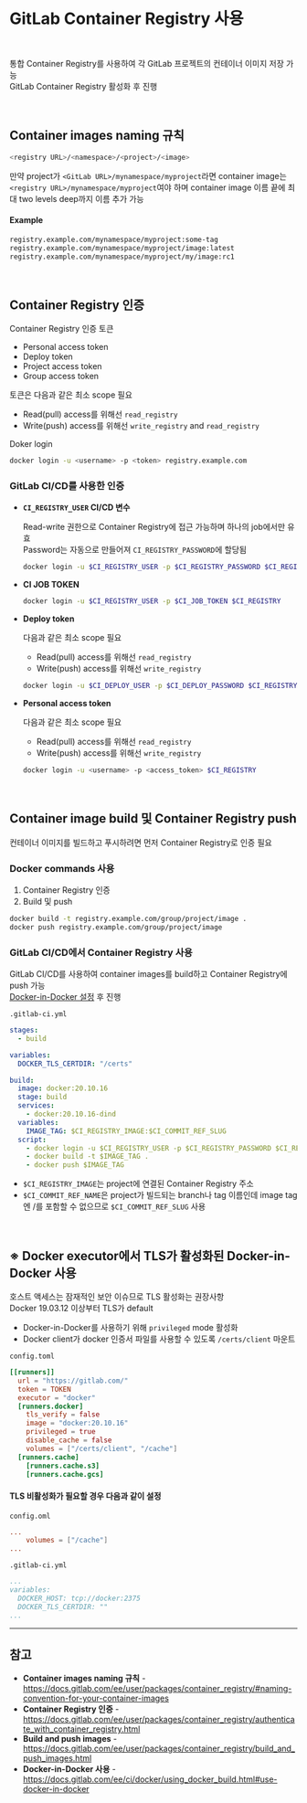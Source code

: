 # GitLab Container Registry 사용

<br>

통합 Container Registry를 사용하여 각 GitLab 프로젝트의 컨테이너 이미지 저장 가능  
GitLab Container Registry 활성화 후 진행

<br>

## Container images naming 규칙
```bash
<registry URL>/<namespace>/<project>/<image>
```

만약 project가 `<GitLab URL>/mynamespace/myproject`라면 container image는 `<registry URL>/mynamespace/myproject`여야 하며 container image 이름 끝에 최대 two levels deep까지 이름 추가 가능

#### Example
```bash
registry.example.com/mynamespace/myproject:some-tag
registry.example.com/mynamespace/myproject/image:latest
registry.example.com/mynamespace/myproject/my/image:rc1
```

<br>

## Container Registry 인증
Container Registry 인증 토큰
- Personal access token
- Deploy token
- Project access token
- Group access token

토큰은 다음과 같은 최소 scope 필요  
- Read(pull) access를 위해선 `read_registry`
- Write(push) access를 위해선 `write_registry` and `read_registry`

Doker login  
```bash
docker login -u <username> -p <token> registry.example.com
```

### GitLab CI/CD를 사용한 인증
- **`CI_REGISTRY_USER` CI/CD 변수**
  
  Read-write 권한으로 Container Registry에 접근 가능하며 하나의 job에서만 유효  
  Password는 자동으로 만들어져 `CI_REGISTRY_PASSWORD`에 할당됨
  
  ```bash
  docker login -u $CI_REGISTRY_USER -p $CI_REGISTRY_PASSWORD $CI_REGISTRY
  ```
- **CI JOB TOKEN**
  
  ```bash
  docker login -u $CI_REGISTRY_USER -p $CI_JOB_TOKEN $CI_REGISTRY
  ```
- **Deploy token**
  
  다음과 같은 최소 scope 필요  
  - Read(pull) access를 위해선 `read_registry`
  - Write(push) access를 위해선 `write_registry`
  
  ```bash
  docker login -u $CI_DEPLOY_USER -p $CI_DEPLOY_PASSWORD $CI_REGISTRY
  ```
- **Personal access token**
  
  다음과 같은 최소 scope 필요  
  - Read(pull) access를 위해선 `read_registry`
  - Write(push) access를 위해선 `write_registry`
  
  ```bash
  docker login -u <username> -p <access_token> $CI_REGISTRY
  ```

<br>

## Container image build 및 Container Registry push
컨테이너 이미지를 빌드하고 푸시하려면 먼저 Container Registry로 인증 필요

### Docker commands 사용
1. Container Registry 인증
2. Build 및 push
  ```bash
  docker build -t registry.example.com/group/project/image .
  docker push registry.example.com/group/project/image
  ```

### GitLab CI/CD에서 Container Registry 사용
GitLab CI/CD를 사용하여 container images를 build하고 Container Registry에 push 가능  
[Docker-in-Docker 설정](https://github.com/bigmtn1113/GitLab-Note/blob/master/GitLab/GitLab%20%EC%82%AC%EC%9A%A9/GitLab%20Container%20Registry%20%EC%82%AC%EC%9A%A9.md#-docker-executor%EC%97%90%EC%84%9C-tls%EA%B0%80-%ED%99%9C%EC%84%B1%ED%99%94%EB%90%9C-docker-in-docker-%EC%82%AC%EC%9A%A9) 후 진행

`.gitlab-ci.yml`  
```yaml
stages:
  - build

variables:
  DOCKER_TLS_CERTDIR: "/certs"

build:
  image: docker:20.10.16
  stage: build
  services:
    - docker:20.10.16-dind
  variables:
    IMAGE_TAG: $CI_REGISTRY_IMAGE:$CI_COMMIT_REF_SLUG
  script:
    - docker login -u $CI_REGISTRY_USER -p $CI_REGISTRY_PASSWORD $CI_REGISTRY
    - docker build -t $IMAGE_TAG .
    - docker push $IMAGE_TAG
```

- `$CI_REGISTRY_IMAGE`는 project에 연결된 Container Registry 주소
- `$CI_COMMIT_REF_NAME`은 project가 빌드되는 branch나 tag 이름인데 image tag엔 /를 포함할 수 없으므로 `$CI_COMMIT_REF_SLUG` 사용

<br>

## ※ Docker executor에서 TLS가 활성화된 Docker-in-Docker 사용  
호스트 액세스는 잠재적인 보안 이슈므로 TLS 활성화는 권장사항  
Docker 19.03.12 이상부터 TLS가 default

- Docker-in-Docker를 사용하기 위해 `privileged` mode 활성화
- Docker client가 docker 인증서 파일를 사용할 수 있도록 `/certs/client` 마운트

`config.toml`
```toml
[[runners]]
  url = "https://gitlab.com/"
  token = TOKEN
  executor = "docker"
  [runners.docker]
    tls_verify = false
    image = "docker:20.10.16"
    privileged = true
    disable_cache = false
    volumes = ["/certs/client", "/cache"]
  [runners.cache]
    [runners.cache.s3]
    [runners.cache.gcs]
```

#### TLS 비활성화가 필요할 경우 다음과 같이 설정  
`config.oml`  
```toml
...
    volumes = ["/cache"]
...
```
`.gitlab-ci.yml`  
```yaml
...
variables:
  DOCKER_HOST: tcp://docker:2375
  DOCKER_TLS_CERTDIR: ""
...
```

<hr>

## 참고
- **Container images naming 규칙** - https://docs.gitlab.com/ee/user/packages/container_registry/#naming-convention-for-your-container-images
- **Container Registry 인증** - https://docs.gitlab.com/ee/user/packages/container_registry/authenticate_with_container_registry.html
- **Build and push images** - https://docs.gitlab.com/ee/user/packages/container_registry/build_and_push_images.html
- **Docker-in-Docker 사용** - https://docs.gitlab.com/ee/ci/docker/using_docker_build.html#use-docker-in-docker
